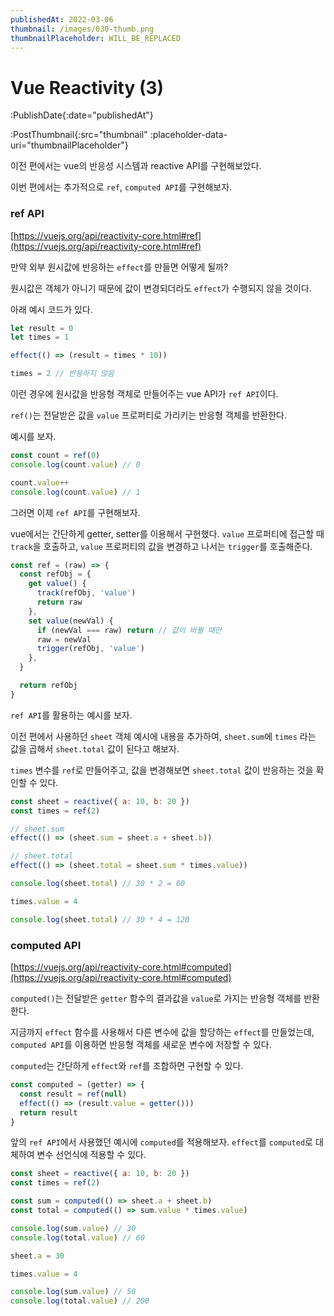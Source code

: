 ```yaml
---
publishedAt: 2022-03-06
thumbnail: /images/030-thumb.png
thumbnailPlaceholder: WILL_BE_REPLACED
---
```


# Vue Reactivity (3)

:PublishDate{:date="publishedAt"}

:PostThumbnail{:src="thumbnail" :placeholder-data-uri="thumbnailPlaceholder"}

이전 편에서는 vue의 반응성 시스템과 reactive API를 구현해보았다.

이번 편에서는 추가적으로 `ref`, `computed API`를 구현해보자.

### ref API

[https://vuejs.org/api/reactivity-core.html#ref](https://vuejs.org/api/reactivity-core.html#ref)

만약 외부 원시값에 반응하는 `effect`를 만들면 어떻게 될까?

원시값은 객체가 아니기 때문에 값이 변경되더라도 `effect`가 수행되지 않을 것이다.

아래 예시 코드가 있다.

```jsx
let result = 0
let times = 1

effect(() => (result = times * 10))

times = 2 // 반응하지 않음
```

이런 경우에 원시값을 반응형 객체로 만들어주는 vue API가 `ref API`이다.

`ref()`는 전달받은 값을 `value` 프로퍼티로 가리키는 반응형 객체를 반환한다.

예시를 보자.

```jsx
const count = ref(0)
console.log(count.value) // 0

count.value++
console.log(count.value) // 1
```

그러면 이제 `ref API`를 구현해보자.

vue에서는 간단하게 getter, setter를 이용해서 구현했다. `value` 프로퍼티에 접근할 때 `track`을 호출하고, `value` 프로퍼티의 값을 변경하고 나서는 `trigger`를 호출해준다.

```jsx
const ref = (raw) => {
  const refObj = {
    get value() {
      track(refObj, 'value')
      return raw
    },
    set value(newVal) {
      if (newVal === raw) return // 값이 바뀔 때만
      raw = newVal
      trigger(refObj, 'value')
    },
  }

  return refObj
}
```

`ref API`를 활용하는 예시를 보자.

이전 편에서 사용하던 `sheet` 객체 예시에 내용을 추가하여, `sheet.sum`에 `times` 라는 값을 곱해서 `sheet.total` 값이 된다고 해보자.

`times` 변수를 `ref`로 만들어주고, 값을 변경해보면 `sheet.total` 값이 반응하는 것을 확인할 수 있다.

```jsx
const sheet = reactive({ a: 10, b: 20 })
const times = ref(2)

// sheet.sum
effect(() => (sheet.sum = sheet.a + sheet.b))

// sheet.total
effect(() => (sheet.total = sheet.sum * times.value))

console.log(sheet.total) // 30 * 2 = 60

times.value = 4

console.log(sheet.total) // 30 * 4 = 120
```

### computed API

[https://vuejs.org/api/reactivity-core.html#computed](https://vuejs.org/api/reactivity-core.html#computed)

`computed()`는 전달받은 `getter` 함수의 결과값을 `value`로 가지는 반응형 객체를 반환한다.

지금까지 `effect` 함수를 사용해서 다른 변수에 값을 할당하는 `effect`를 만들었는데, `computed API`를 이용하면 반응형 객체를 새로운 변수에 저장할 수 있다.

`computed`는 간단하게 `effect`와 `ref`를 조합하면 구현할 수 있다.

```jsx
const computed = (getter) => {
  const result = ref(null)
  effect(() => (result.value = getter()))
  return result
}
```

앞의 `ref API`에서 사용했던 예시에 `computed`를 적용해보자. `effect`를 `computed`로 대체하여 변수 선언식에 적용할 수 있다.

```jsx
const sheet = reactive({ a: 10, b: 20 })
const times = ref(2)

const sum = computed(() => sheet.a + sheet.b)
const total = computed(() => sum.value * times.value)

console.log(sum.value) // 30
console.log(total.value) // 60

sheet.a = 30

times.value = 4

console.log(sum.value) // 50
console.log(total.value) // 200
```
